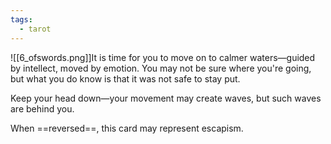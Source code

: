```yaml
---
tags:
  - tarot
---
```

![[6_ofswords.png]]It is time for you to move on to calmer waters—guided by intellect, moved by emotion. You may not be sure where you're going, but what you do know is that it was not safe to stay put.

Keep your head down—your movement may create waves, but such waves are behind you.

When ==reversed==, this card may represent escapism.